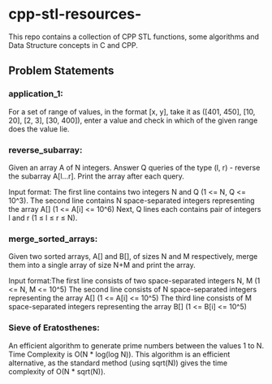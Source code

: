 # cpp-stl-resources-
This repo contains a collection of CPP STL functions, some algorithms and Data Structure concepts in C and CPP.

## Problem Statements
### application_1:
For a set of range of values, in the format [x, y], take it as ([401, 450], [10, 20], [2, 3], [30, 400]), enter a value and check in which of the given range does the value lie.

### reverse_subarray:
Given an array A of N integers. Answer Q queries of the type (l, r) - reverse the subarray A[l...r]. Print the array after each query.

Input format: The first line contains two integers N and Q (1 <= N, Q <= 10^3).
              The second line contains N space-separated integers representing the array A[] (1 <= A[i] <= 10^6)
              Next, Q lines each contains pair of integers l and r (1 ≤ l ≤ r ≤ N).

### merge_sorted_arrays:
Given two sorted arrays, A[] and B[], of sizes N and M respectively, merge them into a single array of size N+M and print the array.

Input format:The first line consists of two space-separated integers N, M (1 <= N, M <= 10^5)
             The second line consists of N space-separated integers representing the array A[] (1 <= A[i] <= 10^5)
             The third line consists of M space-separated integers representing the array B[] (1 <= B[i] <= 10^5)

### Sieve of Eratosthenes:
An efficient algorithm to generate prime numbers between the values 1 to N. Time Complexity is O(N * log(log N)). This algorithm is an efficient alternative, as the standard method (using sqrt(N)) gives the time complexity of O(N * sqrt(N)).

